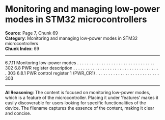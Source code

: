 # Monitoring and managing low-power modes in STM32 microcontrollers

**Source**: Page 7, Chunk 69  
**Category**: Monitoring and managing low-power modes in STM32 microcontrollers  
**Chunk Index**: 69

---

6.7.11 Monitoring low-power modes . . . . . . . . . . . . . . . . . . . . . . . . . . . . . . . . 302
6.8 PWR register description . . . . . . . . . . . . . . . . . . . . . . . . . . . . . . . . . . . . 303
6.8.1 PWR control register 1 (PWR_CR1) . . . . . . . . . . . . . . . . . . . . . . . . . . 303

---

**AI Reasoning**: The content is focused on monitoring low-power modes, which is a feature of the microcontroller. Placing it under 'features' makes it easily discoverable for users looking for specific functionalities of the device. The filename captures the essence of the content, making it clear and concise.
